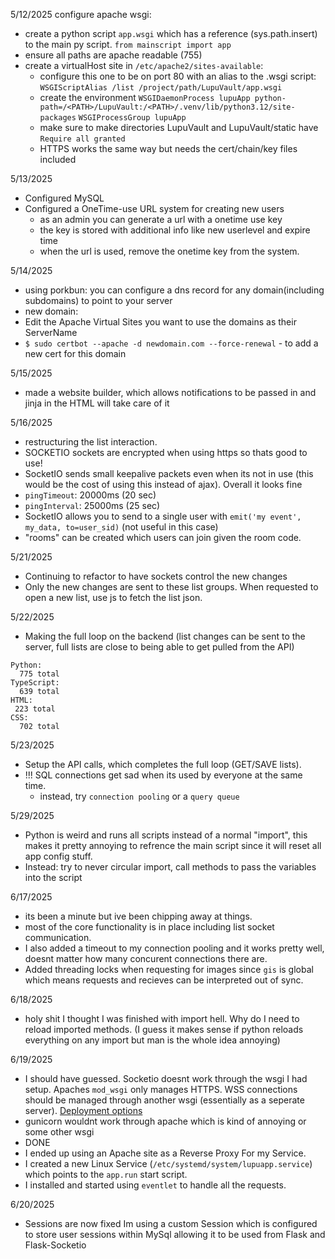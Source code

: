 5/12/2025
configure apache wsgi:
 - create a python script `app.wsgi` which has a reference (sys.path.insert) to the main py script. `from mainscript import app`
 - ensure all paths are apache readable (755)
 - create a virtualHost site in `/etc/apache2/sites-available`:
    - configure this one to be on port 80 with an alias to the .wsgi script: `WSGIScriptAlias /list /project/path/LupuVault/app.wsgi`
    - create the environment `WSGIDaemonProcess lupuApp python-path=/<PATH>/LupuVault:/<PATH>/.venv/lib/python3.12/site-packages` `WSGIProcessGroup lupuApp`
    - make sure to make directories LupuVault and LupuVault/static have `Require all granted`
    - HTTPS works the same way but needs the cert/chain/key files included

5/13/2025
 - Configured MySQL
 - Configured a OneTime-use URL system for creating new users
    - as an admin you can generate a url with a onetime use key
    - the key is stored with additional info like new userlevel and expire time
    - when the url is used, remove the onetime key from the system.

5/14/2025
 - using porkbun: you can configure a dns record for any domain(including subdomains) to point to your server
 - new domain:
 - Edit the Apache Virtual Sites you want to use the domains as their ServerName
 - `$ sudo certbot --apache -d newdomain.com --force-renewal` - to add a new cert for this domain

 5/15/2025
 - made a website builder, which allows notifications to be passed in and jinja in the HTML will take care of it

 5/16/2025
 - restructuring the list interaction.
 - SOCKETIO sockets are encrypted when using https so thats good to use!
 - SocketIO sends small keepalive packets even when its not in use (this would be the cost of using this instead of ajax). Overall it looks fine
 - `pingTimeout`: 20000ms (20 sec)
 - `pingInterval`: 25000ms (25 sec)
 - SocketIO allows you to send to a single user with `emit('my event', my_data, to=user_sid)` (not useful in this case)
 - "rooms" can be created which users can join given the room code.

5/21/2025
 - Continuing to refactor to have sockets control the new changes
 - Only the new changes are sent to these list groups. When requested to open a new list, use js to fetch the list json.

5/22/2025
 - Making the full loop on the backend (list changes can be sent to the server, full lists are close to being able to get pulled from the API)

```
Python:
  775 total
TypeScript:
  639 total
HTML:
 223 total
CSS:
  702 total
```

5/23/2025
 - Setup the API calls, which completes the full loop (GET/SAVE lists).
 - !!! SQL connections get sad when its used by everyone at the same time.
    - instead, try `connection pooling` or a `query queue`

5/29/2025
 - Python is weird and runs all scripts instead of a normal "import", this makes it pretty annoying to refrence the main script since it will reset all app config stuff.
 - Instead: try to never circular import, call methods to pass the variables into the script

 6/17/2025
 - its been a minute but ive been chipping away at things.
 - most of the core functionality is in place including list socket communication.
 - I also added a timeout to my connection pooling and it works pretty well, doesnt matter how many concurent connections there are.
 - Added threading locks when requesting for images since `gis` is global which means requests and recieves can be interpreted out of sync.

6/18/2025
 - holy shit I thought I was finished with import hell. Why do I need to reload imported methods. (I guess it makes sense if python reloads everything on any import but man is the whole idea annoying)

6/19/2025
 - I should have guessed. Socketio doesnt work through the wsgi I had setup. Apaches `mod_wsgi` only manages HTTPS. WSS connections should be managed through another wsgi (essentially as a seperate server). [Deployment options](https://flask-socketio.readthedocs.io/en/latest/deployment.html#embedded-server)
 - gunicorn wouldnt work through apache which is kind of annoying or some other wsgi
 - DONE
 - I ended up using an Apache site as a Reverse Proxy For my Service.
 - I created a new Linux Service (`/etc/systemd/system/lupuapp.service`) which points to the `app.run` start script.
 - I installed and started using `eventlet` to handle all the requests.

6/20/2025
 - Sessions are now fixed Im using a custom Session which is configured to store user sessions within MySql allowing it to be used from Flask and Flask-Socketio